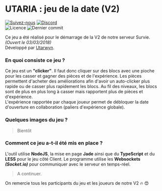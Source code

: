 # UTARIA : jeu de la date (V2)

[![Suivez-nous](https://img.shields.io/twitter/follow/Utaria_FR.svg?style=social&label=Suivez-nous%20sur%20Twitter)](https://twitter.com/Utaria_FR)
[![Discord](https://img.shields.io/discord/220472433344380928.svg)](https://discord.gg/UNgPrPk) \
![Licence](https://img.shields.io/github/license/utaria/jeudeladate.svg)
![Dernier commit](https://img.shields.io/github/last-commit/utaria/jeudeladate.svg)

Ce jeu a été réalisé pour le démarrage de la V2 de notre serveur Survie. *(Ouvert le 03/03/2018)* \
Développé par [Utarwyn](https://github.com/utarwyn). 


### En quoi consiste ce jeu ?

Ce jeu est un __"clicker"__. Il faut donc cliquer sur des blocs avec une pioche pour les casser et gagner des pièces et de l'expérience. Les pièces permettent d'acheter des améliorations afin d'avoir un auto-clicker plus rapide ou de casser plus rapidement les blocs.
Au fil des niveaux, les blocs sont de plus en plus long à casser mais rapportent plus de pièces et d'expérience. \
L'expérience rapportée par chaque joueur permet de débloquer la date d'ouverture en collaboration (paliers d'expérience globale).

### Quelques images du jeu ?

> Bientôt

### Comment ce jeu a-t-il été mis en place ?

L'outil utilise **NodeJS**, la mise en page **Jade** ainsi que du **TypeScript** et du **LESS** pour le jeu côté Client.
Le programme utilise les **Websockets *(Socket.io)*** pour communiquer avec le serveur en temps-réel.

> A continuer.

On remercie tous les participants du jeu et les joueurs de notre V2 :fire: :heart_eyes: 